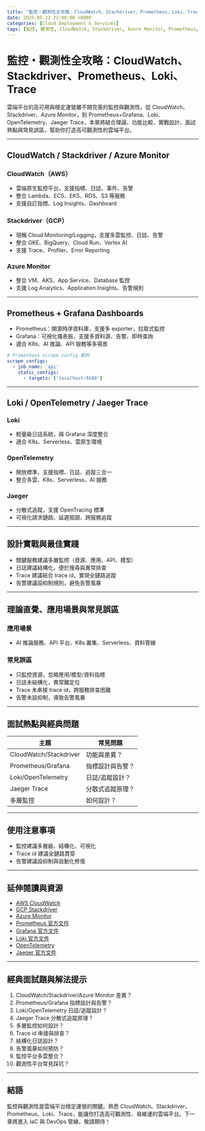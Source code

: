 ```yaml
---
title: "監控・觀測性全攻略：CloudWatch、Stackdriver、Prometheus、Loki、Trace"
date: 2025-05-23 22:00:00 +0800
categories: [Cloud Deployment & Services]
tags: [監控, 觀測性, CloudWatch, Stackdriver, Azure Monitor, Prometheus, Grafana, Loki, OpenTelemetry, Jaeger]
---
```


# 監控・觀測性全攻略：CloudWatch、Stackdriver、Prometheus、Loki、Trace

雲端平台的高可用與穩定運營離不開完善的監控與觀測性。從 CloudWatch、Stackdriver、Azure Monitor，到 Prometheus+Grafana、Loki、OpenTelemetry、Jaeger Trace，本章將結合理論、功能比較、實戰設計、面試熱點與常見誤區，幫助你打造高可觀測性的雲端平台。

---

## CloudWatch / Stackdriver / Azure Monitor

### CloudWatch（AWS）

- 雲端原生監控平台，支援指標、日誌、事件、告警
- 整合 Lambda、ECS、EKS、RDS、S3 等服務
- 支援自訂指標、Log Insights、Dashboard

### Stackdriver（GCP）

- 現稱 Cloud Monitoring/Logging，支援多雲監控、日誌、告警
- 整合 GKE、BigQuery、Cloud Run、Vertex AI
- 支援 Trace、Profiler、Error Reporting

### Azure Monitor

- 整合 VM、AKS、App Service、Database 監控
- 支援 Log Analytics、Application Insights、告警規則

---

## Prometheus + Grafana Dashboards

- Prometheus：開源時序資料庫，支援多 exporter，拉取式監控
- Grafana：可視化儀表板，支援多資料源、告警、即時查詢
- 適合 K8s、AI 推論、API 服務等多場景

```yaml
# Prometheus scrape config 範例
scrape_configs:
  - job_name: 'api'
    static_configs:
      - targets: ['localhost:9100']
```

---

## Loki / OpenTelemetry / Jaeger Trace

### Loki

- 輕量級日誌系統，與 Grafana 深度整合
- 適合 K8s、Serverless、雲原生環境

### OpenTelemetry

- 開放標準，支援指標、日誌、追蹤三合一
- 整合多雲、K8s、Serverless、AI 服務

### Jaeger

- 分散式追蹤，支援 OpenTracing 標準
- 可視化請求鏈路、延遲瓶頸、跨服務追蹤

---

## 設計實戰與最佳實踐

- 關鍵服務建議多層監控（資源、應用、API、模型）
- 日誌建議結構化，便於搜尋與異常排查
- Trace 建議結合 trace id，實現全鏈路追蹤
- 告警建議設抑制規則，避免告警風暴

---

## 理論直覺、應用場景與常見誤區

### 應用場景

- AI 推論服務、API 平台、K8s 叢集、Serverless、資料管線

### 常見誤區

- 只監控資源，忽略應用/模型/資料指標
- 日誌未結構化，異常難定位
- Trace 未串接 trace id，跨服務排查困難
- 告警未設抑制，導致告警風暴

---

## 面試熱點與經典問題

| 主題                   | 常見問題         |
| ---------------------- | ---------------- |
| CloudWatch/Stackdriver | 功能與差異？     |
| Prometheus/Grafana     | 指標設計與告警？ |
| Loki/OpenTelemetry     | 日誌/追蹤設計？  |
| Jaeger Trace           | 分散式追蹤原理？ |
| 多層監控               | 如何設計？       |

---

## 使用注意事項

* 監控建議多層級、結構化、可視化
* Trace id 建議全鏈路貫穿
* 告警建議設抑制與自動化修復

---

## 延伸閱讀與資源

* [AWS CloudWatch](https://docs.aws.amazon.com/cloudwatch/)
* [GCP Stackdriver](https://cloud.google.com/stackdriver)
* [Azure Monitor](https://learn.microsoft.com/en-us/azure/azure-monitor/)
* [Prometheus 官方文件](https://prometheus.io/docs/introduction/overview/)
* [Grafana 官方文件](https://grafana.com/docs/)
* [Loki 官方文件](https://grafana.com/docs/loki/latest/)
* [OpenTelemetry](https://opentelemetry.io/docs/)
* [Jaeger 官方文件](https://www.jaegertracing.io/docs/)

---

## 經典面試題與解法提示

1. CloudWatch/Stackdriver/Azure Monitor 差異？
2. Prometheus/Grafana 指標設計與告警？
3. Loki/OpenTelemetry 日誌/追蹤設計？
4. Jaeger Trace 分散式追蹤原理？
5. 多層監控如何設計？
6. Trace id 串接與排查？
7. 結構化日誌設計？
8. 告警風暴如何預防？
9. 監控平台多雲整合？
10. 觀測性平台常見踩坑？

---

## 結語

監控與觀測性是雲端平台穩定運營的關鍵。熟悉 CloudWatch、Stackdriver、Prometheus、Loki、Trace，能讓你打造高可觀測性、易維運的雲端平台。下一章將進入 IaC 與 DevOps 管線，敬請期待！
